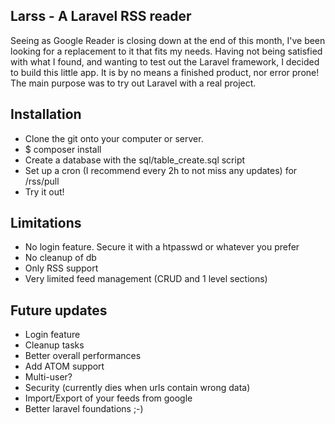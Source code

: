 ## Larss - A Laravel RSS reader

Seeing as Google Reader is closing down at the end of this month, I've been looking for a replacement to it that fits my needs. Having not being satisfied with what I found, and wanting to test out the Laravel framework, I decided to build this little app. It is by no means a finished product, nor error prone! The main purpose was to try out Laravel with a real project.

## Installation
- Clone the git onto your computer or server.
- $ composer install
- Create a database with the sql/table_create.sql script
- Set up a cron (I recommend every 2h to not miss any updates) for /rss/pull
- Try it out!

## Limitations
- No login feature. Secure it with a htpasswd or whatever you prefer
- No cleanup of db
- Only RSS support
- Very limited feed management (CRUD and 1 level sections)

## Future updates
- Login feature
- Cleanup tasks
- Better overall performances
- Add ATOM support
- Multi-user?
- Security (currently dies when urls contain wrong data)
- Import/Export of your feeds from google
- Better laravel foundations ;-)

